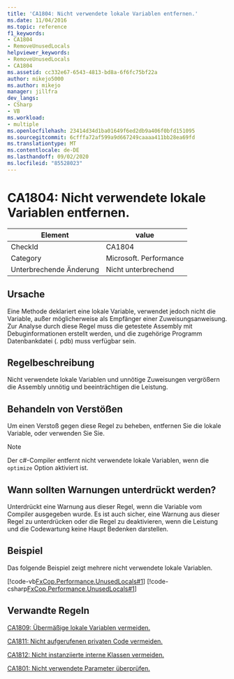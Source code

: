 ```yaml
---
title: 'CA1804: Nicht verwendete lokale Variablen entfernen.'
ms.date: 11/04/2016
ms.topic: reference
f1_keywords:
- CA1804
- RemoveUnusedLocals
helpviewer_keywords:
- RemoveUnusedLocals
- CA1804
ms.assetid: cc332e67-6543-4813-bd8a-6f6fc75bf22a
author: mikejo5000
ms.author: mikejo
manager: jillfra
dev_langs:
- CSharp
- VB
ms.workload:
- multiple
ms.openlocfilehash: 23414d34d1ba01649f6ed2db9a406f0bfd151095
ms.sourcegitcommit: 6cfffa72af599a9d667249caaaa411bb28ea69fd
ms.translationtype: MT
ms.contentlocale: de-DE
ms.lasthandoff: 09/02/2020
ms.locfileid: "85528023"
---
```

# <a name="ca1804-remove-unused-locals"></a>CA1804: Nicht verwendete lokale Variablen entfernen.

|Element|value|
|-|-|
|CheckId|CA1804|
|Category|Microsoft. Performance|
|Unterbrechende Änderung|Nicht unterbrechend|

## <a name="cause"></a>Ursache
Eine Methode deklariert eine lokale Variable, verwendet jedoch nicht die Variable, außer möglicherweise als Empfänger einer Zuweisungsanweisung. Zur Analyse durch diese Regel muss die getestete Assembly mit Debuginformationen erstellt werden, und die zugehörige Programm Datenbankdatei (. pdb) muss verfügbar sein.

## <a name="rule-description"></a>Regelbeschreibung
Nicht verwendete lokale Variablen und unnötige Zuweisungen vergrößern die Assembly unnötig und beeinträchtigen die Leistung.

## <a name="how-to-fix-violations"></a>Behandeln von Verstößen

Um einen Verstoß gegen diese Regel zu beheben, entfernen Sie die lokale Variable, oder verwenden Sie Sie.

> [!NOTE]
> Der c#-Compiler entfernt nicht verwendete lokale Variablen, wenn die `optimize` Option aktiviert ist.

## <a name="when-to-suppress-warnings"></a>Wann sollten Warnungen unterdrückt werden?
Unterdrückt eine Warnung aus dieser Regel, wenn die Variable vom Compiler ausgegeben wurde. Es ist auch sicher, eine Warnung aus dieser Regel zu unterdrücken oder die Regel zu deaktivieren, wenn die Leistung und die Codewartung keine Haupt Bedenken darstellen.

## <a name="example"></a>Beispiel
Das folgende Beispiel zeigt mehrere nicht verwendete lokale Variablen.

[!code-vb[FxCop.Performance.UnusedLocals#1](../code-quality/codesnippet/VisualBasic/ca1804-remove-unused-locals_1.vb)]
[!code-csharp[FxCop.Performance.UnusedLocals#1](../code-quality/codesnippet/CSharp/ca1804-remove-unused-locals_1.cs)]

## <a name="related-rules"></a>Verwandte Regeln
[CA1809: Übermäßige lokale Variablen vermeiden.](../code-quality/ca1809.md)

[CA1811: Nicht aufgerufenen privaten Code vermeiden.](../code-quality/ca1811.md)

[CA1812: Nicht instanziierte interne Klassen vermeiden.](../code-quality/ca1812.md)

[CA1801: Nicht verwendete Parameter überprüfen.](../code-quality/ca1801.md)

